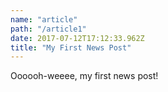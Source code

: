 ```yaml
---
name: "article"
path: "/article1"
date: 2017-07-12T17:12:33.962Z
title: "My First News Post"
---
```


Oooooh-weeee, my first news post!